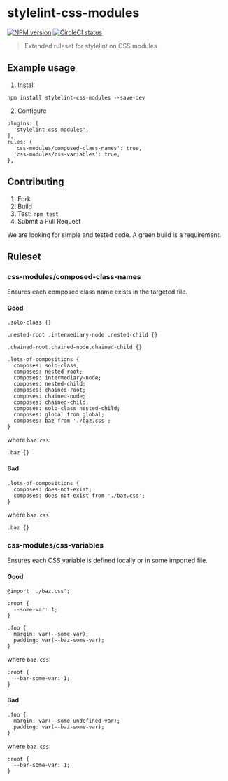 # stylelint-css-modules

[![NPM version](http://img.shields.io/npm/v/stylelint-css-modules.svg)](https://www.npmjs.org/package/stylelint-css-modules)
[![CircleCI status](https://circleci.com/gh/juanca/stylelint-css-modules.svg?style=shield)](https://circleci.com/gh/juanca/stylelint-css-modules)

> Extended ruleset for stylelint on CSS modules

## Example usage

1. Install

```
npm install stylelint-css-modules --save-dev
```

2. Configure

```
plugins: [
  'stylelint-css-modules',
],
rules: {
  'css-modules/composed-class-names': true,
  'css-modules/css-variables': true,
},
```

## Contributing

1. Fork
2. Build
3. Test: `npm test`
4. Submit a Pull Request

We are looking for simple and tested code.
A green build is a requirement.

## Ruleset

### css-modules/composed-class-names

Ensures each composed class name exists in the targeted file.

#### Good

```
.solo-class {}

.nested-root .intermediary-node .nested-child {}

.chained-root.chained-node.chained-child {}

.lots-of-compositions {
  composes: solo-class;
  composes: nested-root;
  composes: intermediary-node;
  composes: nested-child;
  composes: chained-root;
  composes: chained-node;
  composes: chained-child;
  composes: solo-class nested-child;
  composes: global from global;
  composes: baz from './baz.css';
}
```

where `baz.css`:

```
.baz {}
```


#### Bad

```
.lots-of-compositions {
  composes: does-not-exist;
  composes: does-not-exist from './baz.css';
}
```

where `baz.css`

```
.baz {}
```

### css-modules/css-variables

Ensures each CSS variable is defined locally or in some imported file.

#### Good

```
@import './baz.css';

:root {
  --some-var: 1;
}

.foo {
  margin: var(--some-var);
  padding: var(--baz-some-var);
}
```

where `baz.css`:

```
:root {
  --bar-some-var: 1;
}
```

#### Bad

```
.foo {
  margin: var(--some-undefined-var);
  padding: var(--baz-some-var);
}
```

where `baz.css`:

```
:root {
  --bar-some-var: 1;
}
```
